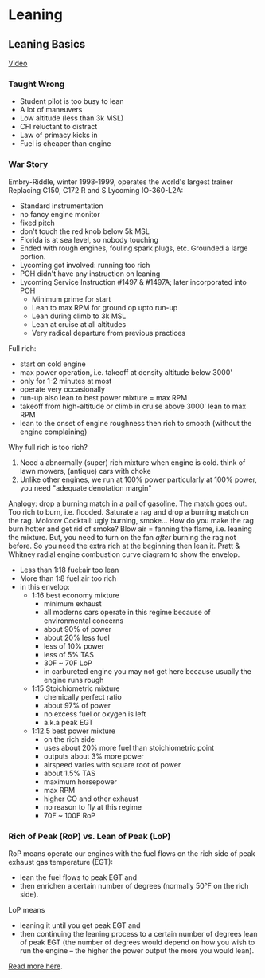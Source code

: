 
# Leaning

## Leaning Basics

[Video](https://youtu.be/_VfiPuheeGw)

### Taught Wrong

* Student pilot is too busy to lean
* A lot of maneuvers
* Low altitude (less than 3k MSL)
* CFI reluctant to distract
* Law of primacy kicks in
* Fuel is cheaper than engine

### War Story

Embry-Riddle, winter 1998-1999, operates the world's largest trainer
Replacing C150, C172 R and S Lycoming IO-360-L2A:

* Standard instrumentation
* no fancy engine monitor
* fixed pitch
* don't touch the red knob below 5k MSL
* Florida is at sea level, so nobody touching
* Ended with rough engines, fouling spark plugs, etc. Grounded a large portion.
* Lycoming got involved: running too rich
* POH didn't have any instruction on leaning
* Lycoming Service Instruction #1497 & #1497A; later incorporated into POH
  * Minimum prime for start
  * Lean to max RPM for ground op upto run-up
  * Lean during climb to 3k MSL
  * Lean at cruise at all altitudes
  * Very radical departure from previous practices

Full rich:

* start on cold engine
* max power operation, i.e. takeoff at density altitude below 3000'
* only for 1-2 minutes at most
* operate very occasionally
* run-up also lean to best power mixture = max RPM
* takeoff from high-altitude or climb in cruise above 3000' lean to max RPM
* lean to the onset of engine roughness then rich to smooth (without the engine complaining)

Why full rich is too rich?

1. Need a abnormally (super) rich mixture when engine is cold. think of lawn mowers, (antique) cars with choke
2. Unlike other engines, we run at 100% power particularly at 100% power, you need "adequate denotation margin"

Analogy: drop a burning match in a pail of gasoline. The match goes out. Too rich to burn, i.e. flooded.
Saturate a rag and drop a burning match on the rag. Molotov Cocktail: ugly burning, smoke...
How do you make the rag burn hotter and get rid of smoke? Blow air = fanning the flame, i.e. leaning the mixture.
But, you need to turn on the fan _after_ burning the rag not before. So you need the extra rich at the beginning then lean it.
Pratt & Whitney radial engine combustion curve diagram to show the envelop.

* Less than 1:18 fuel:air too lean
* More than 1:8 fuel:air too rich
* in this envelop:
  * 1:16 best economy mixture
    * minimum exhaust
    * all moderns cars operate in this regime because of environmental concerns
    * about 90% of power
    * about 20% less fuel
    * less of 10% power
    * less of 5% TAS
    * 30F ~ 70F LoP
    * in carbureted engine you may not get here because usually the engine runs rough
  * 1:15 Stoichiometric mixture
    * chemically perfect ratio
    * about 97% of power
    * no excess fuel or oxygen is left
    * a.k.a peak EGT
  * 1:12.5 best power mixture
    * on the rich side
    * uses about 20% more fuel than stoichiometric point
    * outputs about 3% more power
    * airspeed varies with square root of power
    * about 1.5% TAS
    * maximum horsepower
    * max RPM
    * higher CO and other exhaust
    * no reason to fly at this regime
    * 70F ~ 100F RoP

### Rich of Peak (RoP) vs. Lean of Peak (LoP)

RoP means operate our engines with the fuel flows on the rich side of peak exhaust gas temperature (EGT):

* lean the fuel flows to peak EGT and
* then enrichen a certain number of degrees (normally 50°F on the rich side).

LoP means

* leaning it until you get peak EGT and
* then continuing the leaning process to a certain number of degrees lean of peak EGT (the number of degrees would depend on how you wish to run the engine – the higher the power output the more you would lean).

[Read more here](https://gami.com/paulferraris_leanofpeaksaga.pdf).
